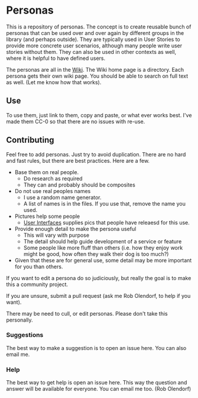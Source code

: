 # Personas

This is a repository of personas. The concept is to create reusable bunch of personas that can be used over and over again by different groups in the library (and perhaps outside). They are typically used in User Stories to provide more concrete user scenarios, although many people write user stories without them. They can also be used in other contexts as well, where it is helpful to have defined users.

The personas are all in the [Wiki](https://github.com/psu-libraries/personas/wiki). The Wiki home page is a directory. Each persona gets their own wiki page. You should be able to search on full text as well. (Let me know how that works).

## Use

To use them, just link to them, copy and paste, or what ever works best. I've made them CC-0 so that there are no issues with re-use. 

## Contributing

Feel free to add personas. Just try to avoid duplication. There are no hard and fast rules, but there are best practices. Here are a few.

  * Base them on real people.
    * Do research as required
    * They can and probably should be composites
  * Do not use real peoples names
    * I use a random name generator. 
    * A list of names is in the files. If you use that, remove the name you used.
  * Pictures help some people 
    * [User Interfaces](http://uifaces.com/) supplies pics that people have releaesd for this use.
  * Provide enough detail to make the persona useful
    * This will vary with purpose
    * The detail should help guide development of a service or feature
    * Some people like more fluff than others (i.e. how they enjoy work might be good, how often they walk their dog is too much?)
  * Given that these are for general use, some detail may be more important for you than others.
  
If you want to edit a persona do so judiciously, but really the goal is to make this a community project.

If you are unsure, submit a pull request (ask me Rob Olendorf, to help if you want).

There may be need to cull, or edit personas. Please don't take this personally.


### Suggestions

The best way to make a suggestion is to open an issue here. You can also email me.

### Help

The best way to get help is open an issue here. This way the question and answer will be available for everyone. You can email me too. (Rob Olendorf)


